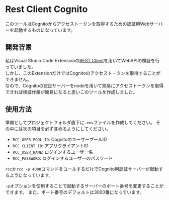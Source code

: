 # Rest Client Cognito

このツールはCognitoからアクセストークンを取得するための認証用Webサーバーを起動するものになっています。

## 開発背景

私はVisual Studio Code Extensionの[REST Client](https://marketplace.visualstudio.com/items?itemName=humao.rest-client)を用いてWebAPIの検証を行っていました。  
しかし、このExtensionだけではCognitoのアクセストークンを取得することができません。  
なので、Cognitoの認証サーバーをnodeを用いて簡易にアクセストークンを取得できれば検証作業が簡易になると思いこのツールを作成しました。

## 使用方法

準備としてプロジェクトフォルダ直下に`.env`ファイルを作成してください。
その中には次の項目を必ず含めるようにしてください。

- `RCC_USER_POOL_ID`: CognitoのユーザープールID
- `RCC_CLIENT_ID`: アプリクライアントID
- `RCC_USER_NAME`: ログインするユーザー名
- `RCC_PASSWORD`: ログインするユーザーのパスワード

`rcc`か`rcc -p 4000`コマンドをコールするだけでCognito用認証サーバーが起動するようになっています。

`-p`オプションを使用することで起動するサーバーのポート番号を変更することができます。
また、ポート番号のデフォルトは3000番になっています。
